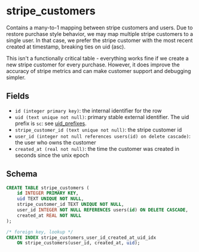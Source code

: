 # stripe_customers

Contains a many-to-1 mapping between stripe customers and users. Due to restore
purchase style behavior, we may map multiple stripe customers to a single user.
In that case, we prefer the stripe customer with the most recent created at
timestamp, breaking ties on uid (asc).

This isn't a functionally critical table - everything works fine if we create a
new stripe customer for every purchase. However, it does improve the accuracy of
stripe metrics and can make customer support and debugging simpler.

## Fields

-   `id (integer primary key)`: the internal identifier for the row
-   `uid (text unique not null)`: primary stable external identifier. The
    uid prefix is `sc`: see [uid_prefixes](../uid_prefixes.md).
-   `stripe_customer_id (text unique not null)`: the stripe customer id
-   `user_id (integer not null references users(id) on delete cascade)`: the user who owns the customer
-   `created_at (real not null)`: the time the customer was created in seconds since the
    unix epoch

## Schema

```sql
CREATE TABLE stripe_customers (
    id INTEGER PRIMARY KEY,
    uid TEXT UNIQUE NOT NULL,
    stripe_customer_id TEXT UNIQUE NOT NULL,
    user_id INTEGER NOT NULL REFERENCES users(id) ON DELETE CASCADE,
    created_at REAL NOT NULL
);

/* foreign key, lookup */
CREATE INDEX stripe_customers_user_id_created_at_uid_idx
    ON stripe_customers(user_id, created_at, uid);
```
